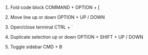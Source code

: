 1. Fold code block
COMMAND + OPTION + [

2. Move line up or down 
OPTION + UP / DOWN

3. Open/close terminal
CTRL + `

4. Duplicate selection up or down
OPTION + SHIFT + UP / DOWN

5. Toggle sidebar
CMD + B
